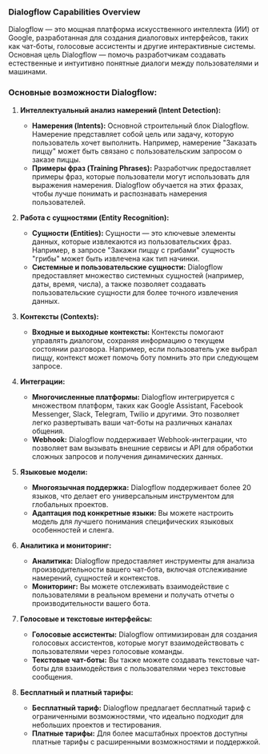 ### Dialogflow Capabilities Overview

Dialogflow — это мощная платформа искусственного интеллекта (ИИ) от Google, разработанная для создания диалоговых интерфейсов, таких как чат-боты, голосовые ассистенты и другие интерактивные системы. Основная цель Dialogflow — помочь разработчикам создавать естественные и интуитивно понятные диалоги между пользователями и машинами.

### Основные возможности Dialogflow:

1.  **Интеллектуальный анализ намерений (Intent Detection):**

    *   **Намерения (Intents):** Основной строительный блок Dialogflow. Намерение представляет собой цель или задачу, которую пользователь хочет выполнить. Например, намерение "Заказать пиццу" может быть связано с пользовательским запросом о заказе пиццы.
    *   **Примеры фраз (Training Phrases):** Разработчик предоставляет примеры фраз, которые пользователи могут использовать для выражения намерения. Dialogflow обучается на этих фразах, чтобы лучше понимать и распознавать намерения пользователей.

2.  **Работа с сущностями (Entity Recognition):**

    *   **Сущности (Entities):** Сущности — это ключевые элементы данных, которые извлекаются из пользовательских фраз. Например, в запросе "Закажи пиццу с грибами" сущность "грибы" может быть извлечена как тип начинки.
    *   **Системные и пользовательские сущности:** Dialogflow предоставляет множество системных сущностей (например, даты, время, числа), а также позволяет создавать пользовательские сущности для более точного извлечения данных.

3.  **Контексты (Contexts):**

    *   **Входные и выходные контексты:** Контексты помогают управлять диалогом, сохраняя информацию о текущем состоянии разговора. Например, если пользователь уже выбрал пиццу, контекст может помочь боту помнить это при следующем запросе.

4.  **Интеграции:**

    *   **Многочисленные платформы:** Dialogflow интегрируется с множеством платформ, таких как Google Assistant, Facebook Messenger, Slack, Telegram, Twilio и другими. Это позволяет легко развертывать ваши чат-боты на различных каналах общения.
    *   **Webhook:** Dialogflow поддерживает Webhook-интеграции, что позволяет вам вызывать внешние сервисы и API для обработки сложных запросов и получения динамических данных.

5.  **Языковые модели:**

    *   **Многоязычная поддержка:** Dialogflow поддерживает более 20 языков, что делает его универсальным инструментом для глобальных проектов.
    *   **Адаптация под конкретные языки:** Вы можете настроить модель для лучшего понимания специфических языковых особенностей и сленга.

6.  **Аналитика и мониторинг:**

    *   **Аналитика:** Dialogflow предоставляет инструменты для анализа производительности вашего чат-бота, включая отслеживание намерений, сущностей и контекстов.
    *   **Мониторинг:** Вы можете отслеживать взаимодействие с пользователями в реальном времени и получать отчеты о производительности вашего бота.

7.  **Голосовые и текстовые интерфейсы:**

    *   **Голосовые ассистенты:** Dialogflow оптимизирован для создания голосовых ассистентов, которые могут взаимодействовать с пользователями через голосовые команды.
    *   **Текстовые чат-боты:** Вы также можете создавать текстовые чат-боты для взаимодействия с пользователями через текстовые сообщения.

8.  **Бесплатный и платный тарифы:**

    *   **Бесплатный тариф:** Dialogflow предлагает бесплатный тариф с ограниченными возможностями, что идеально подходит для небольших проектов и тестирования.
    *   **Платные тарифы:** Для более масштабных проектов доступны платные тарифы с расширенными возможностями и поддержкой.